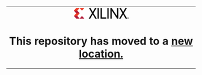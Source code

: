 <table>
 <tr width="100%">
    <td align="center"><img src="https://raw.githubusercontent.com/Xilinx/Image-Collateral/main/xilinx-logo.png" width="30%"/><h1>This repository has moved to a <a href="https://github.com/Xilinx/Vitis-Tutorials/tree/master/AI_Engine_Development/Design_Tutorials/02-super_sampling_rate_fir/DualStreamSSR">new location.</a></h1>
    </td>
 </tr>
</table>
